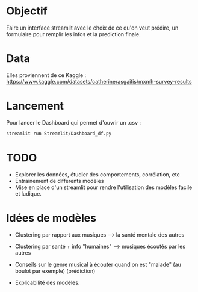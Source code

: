 # Objectif

Faire un interface streamlit avec le choix de ce qu'on veut prédire, un formulaire pour remplir les infos et la prediction finale. 

# Data 

Elles proviennent de ce Kaggle : 
https://www.kaggle.com/datasets/catherinerasgaitis/mxmh-survey-results

# Lancement

Pour lancer le Dashboard qui permet d'ouvrir un .csv :
```bash
streamlit run Streamlit/Dashboard_df.py 
```

# TODO

- Explorer les données, étudier des comportements, corrélation, etc
- Entrainement de différents modèles
- Mise en place d'un streamlit pour rendre l'utilisation des modèles facile et ludique.

# Idées de modèles 

- Clustering par rapport aux musiques --> la santé mentale des autres
- Clustering par santé + info "humaines" --> musiques écoutés par les autres

- Conseils sur le genre musical à écouter quand on est "malade" (au boulot par exemple) (prédiction)

- Explicabilité des modèles.

